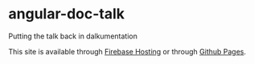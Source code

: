 angular-doc-talk
================

Putting the talk back in dalkumentation

This site is available through [Firebase Hosting](https://angular-doc-talk.firebaseapp.com/) or through [Github Pages](http://robianmcd.github.io/angular-doc-talk).